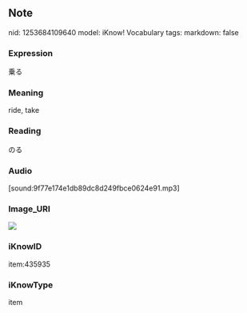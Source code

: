 ## Note
nid: 1253684109640
model: iKnow! Vocabulary
tags: 
markdown: false

### Expression
乗る

### Meaning
ride, take

### Reading
のる

### Audio
[sound:9f77e174e1db89dc8d249fbce0624e91.mp3]

### Image_URI
<img src="e2d8a60b59f2be8ebcbffafa165c7a0d.jpg">

### iKnowID
item:435935

### iKnowType
item

